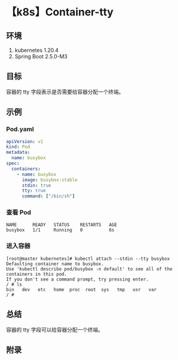 # 【k8s】Container-tty

## 环境

1. kubernetes 1.20.4
2. Spring Boot 2.5.0-M3

## 目标

容器的 tty 字段表示是否需要给容器分配一个终端。

## 示例

### Pod.yaml

```yaml
apiVersion: v1
kind: Pod
metadata:
  name: busybox
spec:
  containers:
    - name: busybox
      image: busybox:stable
      stdin: true
      tty: true
      command: ["/bin/sh"]
```

### 查看 Pod

```
NAME      READY   STATUS    RESTARTS   AGE
busybox   1/1     Running   0          6s
```

### 进入容器

```
[root@master kubernetes]# kubectl attach --stdin --tty busybox
Defaulting container name to busybox.
Use 'kubectl describe pod/busybox -n default' to see all of the containers in this pod.
If you don't see a command prompt, try pressing enter.
/ # ls
bin   dev   etc   home  proc  root  sys   tmp   usr   var
/ #
```

## 总结

容器的 tty 字段可以给容器分配一个终端。

## 附录
